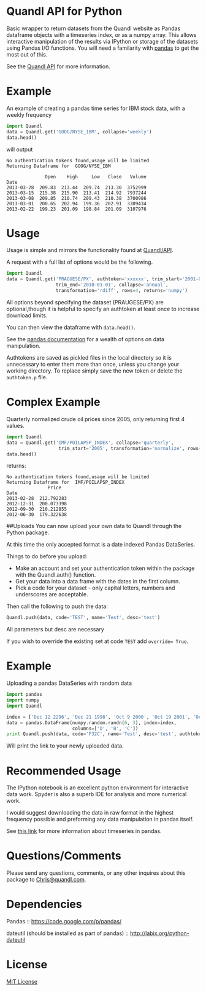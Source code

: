 Quandl API for Python
=========
Basic wrapper to return datasets from the Quandl website as Pandas dataframe objects with a timeseries index, or as a numpy array. This allows interactive manipulation of the results via IPython or storage of the datasets using Pandas I/O functions. You will need a familarity with [pandas](http://pandas.pydata.org/) to get the most out of this.

See the [Quandl API](http://www.quandl.com/api) for more information.

Example
========
An example of creating a pandas time series for IBM stock data, with a weekly frequency

```python
import Quandl
data = Quandl.get('GOOG/NYSE_IBM', collapse='weekly')
data.head()
```

will output

```
No authentication tokens found,usage will be limited
Returning Dataframe for  GOOG/NYSE_IBM

              Open    High     Low   Close   Volume
Date
2013-03-28  209.83  213.44  209.74  213.30  3752999
2013-03-15  215.38  215.90  213.41  214.92  7937244
2013-03-08  209.85  210.74  209.43  210.38  3700986
2013-03-01  200.65  202.94  199.36  202.91  3309434
2013-02-22  199.23  201.09  198.84  201.09  3107976
```

Usage
=====
Usage is simple and mirrors the functionality found at [Quandl/API](http://www.quandl.com/api).

A request with a full list of options would be the following.

```python
import Quandl
data = Quandl.get('PRAGUESE/PX', authtoken='xxxxxx', trim_start='2001-01-01',
                  trim_end='2010-01-01', collapse='annual',
                  transformation='rdiff', rows=4, returns='numpy')
```

All options beyond specifying the dataset (PRAUGESE/PX) are optional,though it is helpful to specify an authtoken at 
least once to increase download limits.

You can then view the dataframe with `data.head()`.

See the [pandas documentation](http://pandas.pydata.org/) for a wealth of options on data manipulation.

Authtokens are saved as pickled files in the local directory so it is unnecessary to enter them more than once,
unless you change your working directory. To replace simply save the new token or delete the `authtoken.p` file.

Complex Example
===============
Quarterly normalized crude oil prices since 2005, only returning first 4 values.

```python
import Quandl
data = Quandl.get('IMF/POILAPSP_INDEX', collapse='quarterly',
                   trim_start='2005', transformation='normalize', rows='4')
data.head()
````

returns:

```
No authentication tokens found,usage will be limited
Returning Dataframe for  IMF/POILAPSP_INDEX
               Price
Date
2013-02-28  212.792283
2012-12-31  200.073398
2012-09-30  210.212855
2012-06-30  179.322638
```

##Uploads
You can now upload your own data to Quandl through the Python package.

At this time the only accepted format is a date indexed Pandas DataSeries.

Things to do before you upload:

* Make an account and set your authentication token within the package with the Quandl.auth() function.
* Get your data into a data frame with the dates in the first column.
* Pick a code for your dataset - only capital letters, numbers and underscores are acceptable.

Then call the following to push the data:

```python
Quandl.push(data, code='TEST', name='Test', desc='test')
```

All parameters but desc are necessary

If you wish to override the existing set at code `TEST` add `override= True`.


Example
========
Uploading a pandas DataSeries with random data

```python
import pandas
import numpy
import Quandl

index = ['Dec 12 2296', 'Dec 21 1998', 'Oct 9 2000', 'Oct 19 2001', 'Oct 30 2003', 'Nov 12 2003']
data = pandas.DataFrame(numpy.random.randn(6, 3), index=index,
                        columns=['D', 'B', 'C'])
print Quandl.push(data, code='F32C', name='Test', desc='test', authtoken='xxxxxx')
```

Will print the link to your newly uploaded data.

Recommended Usage
================
The IPython notebook is an excellent python environment for interactive data work. Spyder is also a superb IDE for analysis and more numerical work.

I would suggest downloading the data in raw format in the highest frequency possible and preforming any data manipulation
in pandas itself.

See [this link](http://pandas.pydata.org/pandas-docs/dev/timeseries.html) for more information about timeseries in pandas.

Questions/Comments
==================
Please send any questions, comments, or any other inquires about this package to <Chris@quandl.com>.

Dependencies
============
Pandas :: <https://code.google.com/p/pandas/>

dateutil (should be installed as part of pandas) :: <http://labix.org/python-dateutil>

License
=======
[MIT License](http://opensource.org/licenses/MIT)
